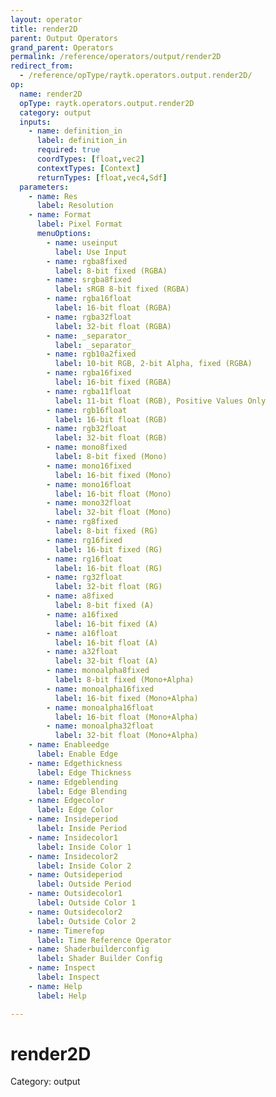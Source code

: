 ```yaml
---
layout: operator
title: render2D
parent: Output Operators
grand_parent: Operators
permalink: /reference/operators/output/render2D
redirect_from:
  - /reference/opType/raytk.operators.output.render2D/
op:
  name: render2D
  opType: raytk.operators.output.render2D
  category: output
  inputs:
    - name: definition_in
      label: definition_in
      required: true
      coordTypes: [float,vec2]
      contextTypes: [Context]
      returnTypes: [float,vec4,Sdf]
  parameters:
    - name: Res
      label: Resolution
    - name: Format
      label: Pixel Format
      menuOptions:
        - name: useinput
          label: Use Input
        - name: rgba8fixed
          label: 8-bit fixed (RGBA)
        - name: srgba8fixed
          label: sRGB 8-bit fixed (RGBA)
        - name: rgba16float
          label: 16-bit float (RGBA)
        - name: rgba32float
          label: 32-bit float (RGBA)
        - name: _separator_
          label: _separator_
        - name: rgb10a2fixed
          label: 10-bit RGB, 2-bit Alpha, fixed (RGBA)
        - name: rgba16fixed
          label: 16-bit fixed (RGBA)
        - name: rgba11float
          label: 11-bit float (RGB), Positive Values Only
        - name: rgb16float
          label: 16-bit float (RGB)
        - name: rgb32float
          label: 32-bit float (RGB)
        - name: mono8fixed
          label: 8-bit fixed (Mono)
        - name: mono16fixed
          label: 16-bit fixed (Mono)
        - name: mono16float
          label: 16-bit float (Mono)
        - name: mono32float
          label: 32-bit float (Mono)
        - name: rg8fixed
          label: 8-bit fixed (RG)
        - name: rg16fixed
          label: 16-bit fixed (RG)
        - name: rg16float
          label: 16-bit float (RG)
        - name: rg32float
          label: 32-bit float (RG)
        - name: a8fixed
          label: 8-bit fixed (A)
        - name: a16fixed
          label: 16-bit fixed (A)
        - name: a16float
          label: 16-bit float (A)
        - name: a32float
          label: 32-bit float (A)
        - name: monoalpha8fixed
          label: 8-bit fixed (Mono+Alpha)
        - name: monoalpha16fixed
          label: 16-bit fixed (Mono+Alpha)
        - name: monoalpha16float
          label: 16-bit float (Mono+Alpha)
        - name: monoalpha32float
          label: 32-bit float (Mono+Alpha)
    - name: Enableedge
      label: Enable Edge
    - name: Edgethickness
      label: Edge Thickness
    - name: Edgeblending
      label: Edge Blending
    - name: Edgecolor
      label: Edge Color
    - name: Insideperiod
      label: Inside Period
    - name: Insidecolor1
      label: Inside Color 1
    - name: Insidecolor2
      label: Inside Color 2
    - name: Outsideperiod
      label: Outside Period
    - name: Outsidecolor1
      label: Outside Color 1
    - name: Outsidecolor2
      label: Outside Color 2
    - name: Timerefop
      label: Time Reference Operator
    - name: Shaderbuilderconfig
      label: Shader Builder Config
    - name: Inspect
      label: Inspect
    - name: Help
      label: Help

---
```


# render2D

Category: output

